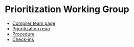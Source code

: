 # Prioritization Working Group

- [Compiler team page](https://rust-lang.github.io/compiler-team/)
- [Prioritization repo](https://github.com/rust-lang/compiler-team-prioritization)
- [Procedure](https://forge.rust-lang.org/compiler/prioritization/procedure.html)
- [Check-ins](https://hackmd.io/LZsUQsK3T3yIc4KW81ungw?view)
